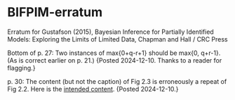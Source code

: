 # BIFPIM-erratum
Erratum for Gustafson (2015), Bayesian Inference for Partially Identified Models: Exploring the Limits of Limited Data, Chapman and Hall / CRC Press

Bottom of p. 27: Two instances of max{0+q-r+1} should be max{0, q+r-1}.  (As is correct earlier on p. 21.)  {Posted 2024-12-10.  Thanks to a reader for flagging.}

p. 30:  The content (but not the caption) of Fig 2.3 is erroneously a repeat of Fig 2.2.    Here is the [intended content](https://github.com/paulgstf/BIFPIM-erratum/fig2dot3.pdf).  {Posted 2024-12-10.}

